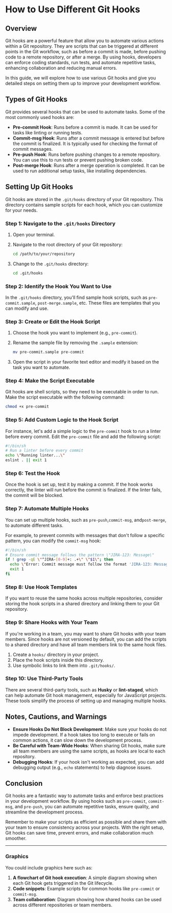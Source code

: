 # How to Use Different Git Hooks

## Overview

Git hooks are a powerful feature that allow you to automate various actions within a Git repository. They are scripts that can be triggered at different points in the Git workflow, such as before a commit is made, before pushing code to a remote repository, or after a merge. By using hooks, developers can enforce coding standards, run tests, and automate repetitive tasks, enhancing collaboration and reducing manual errors.

In this guide, we will explore how to use various Git hooks and give you detailed steps on setting them up to improve your development workflow.

## Types of Git Hooks

Git provides several hooks that can be used to automate tasks. Some of the most commonly used hooks are:

- **Pre-commit Hook**: Runs before a commit is made. It can be used for tasks like linting or running tests.
- **Commit-msg Hook**: Runs after a commit message is entered but before the commit is finalized. It is typically used for checking the format of commit messages.
- **Pre-push Hook**: Runs before pushing changes to a remote repository. You can use this to run tests or prevent pushing broken code.
- **Post-merge Hook**: Runs after a merge operation is completed. It can be used to run additional setup tasks, like installing dependencies.

## Setting Up Git Hooks

Git hooks are stored in the `.git/hooks` directory of your Git repository. This directory contains sample scripts for each hook, which you can customize for your needs.

### Step 1: Navigate to the `.git/hooks` Directory

1. Open your terminal.
2. Navigate to the root directory of your Git repository:

   ```bash
   cd /path/to/your/repository
   ```

3. Change to the `.git/hooks` directory:

   ```bash
   cd .git/hooks
   ```

### Step 2: Identify the Hook You Want to Use

In the `.git/hooks` directory, you'll find sample hook scripts, such as `pre-commit.sample`, `post-merge.sample`, etc. These files are templates that you can modify and use.

### Step 3: Create or Edit the Hook Script

1. Choose the hook you want to implement (e.g., `pre-commit`).
2. Rename the sample file by removing the `.sample` extension:

   ```bash
   mv pre-commit.sample pre-commit
   ```

3. Open the script in your favorite text editor and modify it based on the task you want to automate.

### Step 4: Make the Script Executable

Git hooks are shell scripts, so they need to be executable in order to run. Make the script executable with the following command:

```bash
chmod +x pre-commit
```

### Step 5: Add Custom Logic to the Hook Script

For instance, let's add a simple logic to the `pre-commit` hook to run a linter before every commit. Edit the `pre-commit` file and add the following script:

```bash
#!/bin/sh
# Run a linter before every commit
echo \"Running linter...\"
eslint . || exit 1
```

### Step 6: Test the Hook

Once the hook is set up, test it by making a commit. If the hook works correctly, the linter will run before the commit is finalized. If the linter fails, the commit will be blocked.

### Step 7: Automate Multiple Hooks

You can set up multiple hooks, such as `pre-push`,`commit-msg`, and`post-merge`, to automate different tasks.

For example, to prevent commits with messages that don't follow a specific pattern, you can modify the `commit-msg` hook:

```bash
#!/bin/sh
# Ensure commit message follows the pattern \"JIRA-123: Message\"
if ! grep -qE \"^JIRA-[0-9]+: .+\" \"$1\"; then
  echo \"Error: Commit message must follow the format 'JIRA-123: Message'\"
  exit 1
fi
```

### Step 8: Use Hook Templates

If you want to reuse the same hooks across multiple repositories, consider storing the hook scripts in a shared directory and linking them to your Git repository.

### Step 9: Share Hooks with Your Team

If you're working in a team, you may want to share Git hooks with your team members. Since hooks are not versioned by default, you can add the scripts to a shared directory and have all team members link to the same hook files.

1. Create a `hooks/` directory in your project.
2. Place the hook scripts inside this directory.
3. Use symbolic links to link them into `.git/hooks/`.

### Step 10: Use Third-Party Tools

There are several third-party tools, such as **Husky** or **lint-staged**, which can help automate Git hook management, especially for JavaScript projects. These tools simplify the process of setting up and managing multiple hooks.

## Notes, Cautions, and Warnings

- **Ensure Hooks Do Not Block Development**: Make sure your hooks do not impede development. If a hook takes too long to execute or fails on common actions, it can slow down the development process.
- **Be Careful with Team-Wide Hooks**: When sharing Git hooks, make sure all team members are using the same scripts, as hooks are local to each repository.
- **Debugging Hooks**: If your hook isn't working as expected, you can add debugging output (e.g., `echo` statements) to help diagnose issues.

## Conclusion

Git hooks are a fantastic way to automate tasks and enforce best practices in your development workflow. By using hooks such as `pre-commit`, `commit-msg`, and `pre-push`, you can automate repetitive tasks, ensure quality, and streamline the development process.

Remember to make your scripts as efficient as possible and share them with your team to ensure consistency across your projects. With the right setup, Git hooks can save time, prevent errors, and make collaboration much smoother.

---

### Graphics

You could include graphics here such as:

1. **A flowchart of Git hook execution**: A simple diagram showing when each Git hook gets triggered in the Git lifecycle.
2. **Code snippets**: Example scripts for common hooks like `pre-commit` or `commit-msg`.
3. **Team collaboration**: Diagram showing how shared hooks can be used across different repositories or team members.
